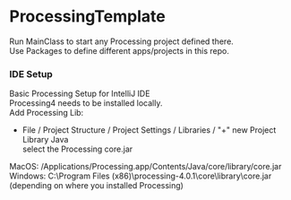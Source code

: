 # ProcessingTemplate

Run MainClass to start any Processing project defined there.  
Use Packages to define different apps/projects in this repo.



### IDE Setup

Basic Processing Setup for IntelliJ IDE  
Processing4 needs to be installed locally.  
Add Processing Lib:  
- File / Project Structure / Project Settings / Libraries / "+" new Project Library Java  
select the Processing core.jar

MacOS: /Applications/Processing.app/Contents/Java/core/library/core.jar  
Windows: C:\Program Files (x86)\processing-4.0.1\core\library\core.jar  (depending on where you installed Processing)
